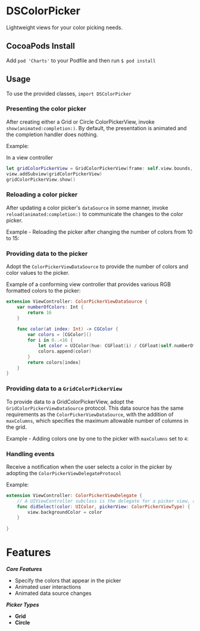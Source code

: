 # DSColorPicker
Lightweight views for your color picking needs.

## CocoaPods Install

Add `pod 'Charts'` to your Podfile and then run `$ pod install`

## Usage

To use the provided classes, `import DSColorPicker`

### Presenting the color picker
After creating either a Grid or Circle ColorPickerView, invoke `show(animated:completion:)`. By default, the presentation is animated and the completion handler does nothing.

Example:

In a view controller

```swift
let gridColorPickerView = GridColorPickerView(frame: self.view.bounds, delegate: self, dataSource: self)
view.addSubview(gridColorPickerView)
gridColorPickerView.show()
```

### Reloading a color picker
After updating a color picker's `dataSource` in some manner, invoke `reload(animated:completion:)` to communicate the changes to the color picker.

Example - Reloading the picker after changing the number of colors from 10 to 15:

### Providing data to the picker

Adopt the `ColorPickerViewDataSource` to provide the number of colors and color values to the picker.

Example of a conforming view controller that provides various RGB formatted colors to the picker:

```swift
extension ViewController: ColorPickerViewDataSource {
    var numberOfColors: Int {
        return 16
    }
    
    func color(at index: Int) -> CGColor {
        var colors = [CGColor]()
        for i in 0..<16 {
            let color = UIColor(hue: CGFloat(i) / CGFloat(self.numberOfColors), saturation: 1.0, brightness: 1.0, alpha: 1.0).cgColor
            colors.append(color)
        }
        return colors[index]
    }
}
```

### Providing data to a `GridColorPickerView`

To provide data to a GridColorPickerView, adopt the `GridColorPickerViewDataSource` protocol. This data source has the same requirements as the `ColorPickerViewDataSource`, with the addition of `maxColumns`, which specifies the maximum allowable number of columns in the grid.

Example - Adding colors one by one to the picker with `maxColumns` set to `4`:

### Handling events

Receive a notification when the user selects a color in the picker by adopting the `ColorPickerViewDelegateProtocol`

Example:

```swift
extension ViewController: ColorPickerViewDelegate {
    // A UIViewController subclass is the delegate for a picker view, and changes its view's background color when a color is selected by the user in a picker view.
    func didSelect(color: UIColor, pickerView: ColorPickerViewType) {
        view.backgroundColor = color
    }
    
}
```

Features
========

***Core Features***
- Specify the colors that appear in the picker
- Animated user interactions
- Animated data source changes

***Picker Types***

- **Grid**
- **Circle**
